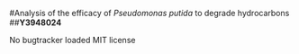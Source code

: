 #Analysis of the efficacy of *Pseudomonas putida* to degrade hydrocarbons
##**Y3948024**

No bugtracker loaded
MIT license


